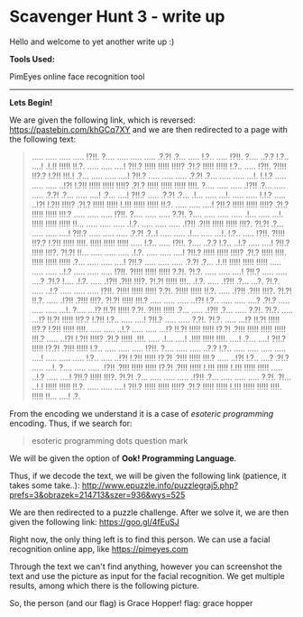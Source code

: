 # Scavenger Hunt 3 - write up

Hello and welcome to yet another write up :)

**Tools Used:**

PimEyes online face recognition tool

<hr>

**Lets Begin!**

We are given the following link, which is reversed: https://pastebin.com/khGCq7XY
and we are then redirected to a page with the following text:

>..... ..... ..... ..... !?!!. ?.... ..... ..... ..... .?.?! .?... .....
!.?.. ..... !?!!. ?.... ..?.? !.?.. ....! .!.!! !!!!! !!.?. ..... .....
....! ?!!.? !!!!! !!!!! !!!!? .?!.? !!!!! !!!!! !.?.. ..... !?!!. ?!!!!
!!?.? !.?!! !!!.! .?... ..... ..... ....! ?!!.? ..... ..... ..... .?.?!
.?... ..... ..... ...!. !.!.? ..... ..... ..... ..!?! !.?!! !!!!! !!!!!
!!!!? .?!.? !!!!! !!!!! !!!!! !!!!. ?.... ..... ..... .!?!! .?... .....
..... .?.?! .?... ..... ....! .?... ....! ?!!.? ..... .?.?! .?... .!...
..... ...!. ..... ..... !.!.? ..... ..!?! !.?!! !!!!? .?!.? !!!!! !!!!!
!.!!! !!!!! !!!!! !!.?. ..... ..... ....! ?!!.? !!!!! !!!!! !!!!? .?!.?
!!!!! !!!!! !!!.? ..... ..... ..... !?!!. ?.... ..... ..... ?.?!. ?....
..... ..... ..... .!... ..... ...!. !!!!! !!!!! !!!!! !!... ..... .....
..... .!.?. ..... ..... ..... .!?!! .?!!! !!!!! !!!!! !!!?. ?!.?! .?...
..... ..... ....! ?!!.? ..... ..... ..... .?.?! .?..! ..... ..... .!...
..... ...!. !.?.. ..... !?!!. ?!!!! !!?.? !.?!! !!!!! !!!!. !!!!! !!!!!
!!!!! ..... !.?.. ..... !?!!. ?.... ..?.? !.?.. ..!.? ..... ....! ?!!.?
!!!!! !!!?. ?!.?! !!... ..... ..... ..... .!.?. ..... ..... ....! ?!!.?
!!!!! !!!!! !!!!? .?!.? !!!!! !!!!. !!!!! !!!!! !!!!! .?... ..... .....
....! ?!!.? ..... ..... ..... .?.?! .?... .!.!! !!!!! !!!!! !!!!! .....
..... ..... ..!.? ..... ..... ..... !?!!. ?!!!! !!!!! !!!!! ?.?!. ?!.?.
..... ..... ....! ?!!.? ..... ..... ....? .?!.? !.... .!.?. ..... .!?!!
.?!!! !!!?. ?!.?! !!!!! !!!.. .!.?. ..... .!?!! .?... ...?. ?!.?. .....
..!.? ..... ..... ..... !?!!. ?!!!! !!!!! !!!!! ?.?!. ?!!!! !!!!! !!.?.
..... .!?!! .?!!! !!!?. ?!.?! !!.?. ..... .!?!! .?!!! !!!?. ?!.?! !!!!!
!!!.? ..... ..... ..... ..!?! !.?.. ..... ..... ....? .?!.? ..... .....
..... ...!. ?.... ...!? !!.?! !!!!! ?.?!. ?!!!! !!!!! .?... ..... .!?!!
.?... ..... ?.?!. ?!.?. ..... ...!? !!.?! !!!!! !!?.? !.?!! !.?.. .....
....! ?!!.? ..... ..... ?.?!. ?!.?. ..... ...!? !!.?! !!!!! !!?.? !.?!!
!!!!! !!!!. ..... ..... ..!.? ..... ..... ...!? !!.?! !!!!! !!!!! !?.?!
.?!!! !!!!! !!!!! !!!!! !!!.? ..... ..!?! !.?!! !!!!? .?!.? !!!!! .!!!.
..... .!... ....! .!!!! !!!!! !!!!. ....! .?... ....! ?!!.? !!!!! !?.?!
.?!!! !!!!! !.?.. ..... ..... ..... !?!!. ?.... ..... ..... ..?.? !.?..
..... ..... ..... ..... ....! ..... ..... ..... !.?.. ..... ..!?! !.?!!
!!!!! !?.?! .?!!! !!!!! !!!.? ..... ..!?! !.?.. ....? .?!.? ..... ...!.
?.... ..... ..... .!?!! .?!!! !!!!! !!!!! !?.?! .?!!! !!!!! !.!!! !!!!!
!.!!! !!!!! !!!!! ..... ..!.? ..... ....! ?!!.? !!!!! !!!?. ?!.?! .?...
..... ..... ..... .!?!! .?... ..... ..... ..... ?.?!. ?!... ..!.! !!!!!
!!!!! !!.?. ..... ..... ....! ?!!.? !!!!! !!!!! !!!!? .?!.? !!!!! !!!!!
!.!!! !!!!! !!!!! !!!!. !!!!! !!... ....! .?.

From the encoding we understand it is a case of *esoteric programming* encoding.
Thus, if we search for:
>esoteric programming dots question mark

We will be given the option of **Ook! Programming Language**.

Thus, if we decode the text, we will be given the following link (patience, it takes some take..):
http://www.epuzzle.info/puzzlegraj5.php?prefs=3&obrazek=214713&szer=936&wys=525

We are then redirected to a puzzle challenge. After we solve it, we are then given the following link:
https://goo.gl/4fEuSJ

Right now, the only thing left is to find this person. We can use a facial recognition online app,
like https://pimeyes.com

Through the text we can't find anything, however you can screenshot the text and use the picture
as input for the facial recognition. We get multiple results, among which there is the following picture.

So, the person (and our flag) is Grace Hopper!
flag: grace hopper

